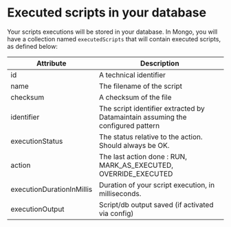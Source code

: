 # Executed scripts in your database

Your scripts executions will be stored in your database. In Mongo, you will have a collection named 
```executedScripts``` that will contain executed scripts, as defined below:

| Attribute | Description |
|---|---|
| id | A technical identifier | 
| name | The filename of the script | 
| checksum | A checksum of the file | 
| identifier | The script identifier extracted by Datamaintain assuming the configured pattern | 
| executionStatus | The status relative to the action. Should always be OK. | 
| action | The last action done : RUN, MARK_AS_EXECUTED, OVERRIDE_EXECUTED | 
| executionDurationInMillis | Duration of your script execution, in milliseconds. | 
| executionOutput | Script/db output saved (if activated via config) | 
